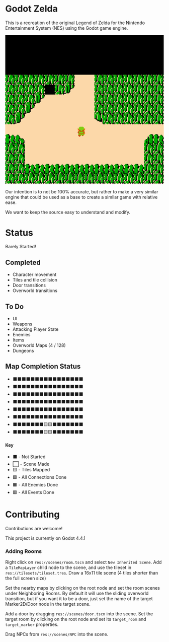 # Godot Zelda

This is a recreation of the original Legend of Zelda for the Nintendo Entertainment System (NES) using the Godot game engine. 

![Gif recording of initial gameplay](/repo/example-gif.gif)

Our intention is to not be 100% accurate, but rather to make a very similar engine that could be used as a base to create a similar game with relative ease.

We want to keep the source easy to understand and modify.

# Status

Barely Started!

## Completed

- Character movement
- Tiles and tile collision
- Door transitions
- Overworld transitions

## To Do

- UI
- Weapons
- Attacking Player State
- Enemies
- Items
- Overworld Maps (4 / 128)
- Dungeons

## Map Completion Status

- ⬛⬛⬛⬛⬛⬛⬛⬛⬛⬛⬛⬛⬛⬛⬛⬛
- ⬛⬛⬛⬛⬛⬛⬛⬛⬛⬛⬛⬛⬛⬛⬛⬛
- ⬛⬛⬛⬛⬛⬛⬛⬛⬛⬛⬛⬛⬛⬛⬛⬛
- ⬛⬛⬛⬛⬛⬛⬛⬛⬛⬛⬛⬛⬛⬛⬛⬛
- ⬛⬛⬛⬛⬛⬛⬛⬛⬛⬛⬛⬛⬛⬛⬛⬛
- ⬛⬛⬛⬛⬛⬛⬛⬛⬛⬛⬛⬛⬛⬛⬛⬛
- ⬛⬛⬛⬛⬛⬛⬛🟨🟨⬛⬛⬛⬛⬛⬛⬛
- ⬛⬛⬛⬛⬛⬛⬛🟨🟨⬛⬛⬛⬛⬛⬛⬛

#### Key

- ⬛ - Not Started
- ⬜ - Scene Made
- 🟨 - Tiles Mapped
- 🟩 - All Connections Done
- 🟧 - All Enemies Done
- 🟥 - All Events Done

# Contributing

Contributions are welcome! 

This project is currently on Godot 4.4.1

### Adding Rooms

Right click on `res://scenes/room.tscn` and select `New Inherited Scene`. Add a `TileMapLayer` child node to the scene, and use the tileset in `res://tilesets/tileset.tres`. Draw a 16x11 tile scene (4 tiles shorter than the full screen size)

Set the nearby maps by clicking on the root node and set the room scenes under Neighboring Rooms. By default it will use the sliding overworld transition, but if you want it to be a door, just set the name of the target Marker2D/Door node in the target scene.

Add a door by dragging `res://scenes/door.tscn` into the scene. Set the target room by clicking on the root node and set its `target_room` and `target_marker` properties.

Drag NPCs from `res://scenes/NPC` into the scene.